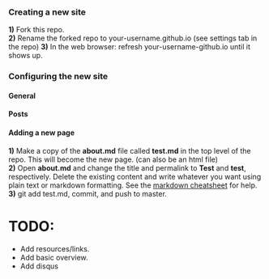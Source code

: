 
### Creating a new site
**1)** Fork this repo.  
**2)** Rename the forked repo to your-username.github.io (see settings tab in the repo) 
**3)** In the web browser: refresh your-username-github.io until it shows up.   



### Configuring the new site

#### General


#### Posts


#### Adding a new page
**1)** Make a copy of the __about.md__ file called __test.md__ in the top level of the repo. This will become the new page. (can also be an html file)  
**2)** Open __about.md__ and change the title and permalink to __Test__ and __test__, respectively. Delete the existing content and write whatever you 
want using plain text or markdown formatting. See the [markdown cheatsheet](https://github.com/adam-p/markdown-here/wiki/Markdown-Cheatsheet) for help.  
**3)** git add test.md, commit, and push to master. 

   



# TODO:
* Add resources/links.
* Add basic overview.  
* Add disqus 

